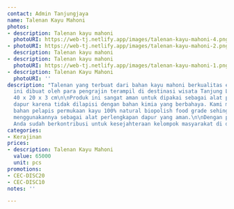 ```yaml
---
contact: Admin Tanjungjaya
name: Talenan Kayu Mahoni
photos:
- description: Talenan kayu mahoni
  photoURI: https://web-tj.netlify.app/images/talenan-kayu-mahoni-4.png
- photoURI: https://web-tj.netlify.app/images/talenan-kayu-mahoni-2.png
  description: Talenan kayu mahoni
- description: Talenan kayu mahoni
  photoURI: https://web-tj.netlify.app/images/talenan-kayu-mahoni-1.png
- description: Talenan Kayu Mahoni
  photoURI: ''
description: "Talenan yang terbuat dari bahan kayu mahoni berkualitas ekspor. Produk
  ini dibuat oleh para pengrajin terampil di destinasi wisata Tanjung Lesung.\n\nUkuran:
  40 x 20 x 3 cm\n\nProduk ini sangat aman untuk dipakai sebagai alat perlengkapan
  dapur karena tidak dilapisi dengan bahan kimia yang berbahaya. Kami menggunakan
  bahan pelapis permukaan kayu 100% natural biopolish food grade sehingga Anda dapat
  menggunakannya sebagai alat perlengkapan dapur yang aman.\n\nDengan pembelian ini,
  Anda sudah berkontribusi untuk kesejahteraan kelompok masyarakat di desa kami. "
categories:
- Kerajinan
prices:
- description: Talenan Kayu Mahoni
  value: 65000
  unit: pcs
promotions:
- CEC-DISC20
- CEC-DISC10
notes: ''

---
```

